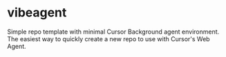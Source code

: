 # vibeagent
Simple repo template with minimal Cursor Background agent environment. The easiest way to quickly create a new repo to use with Cursor's Web Agent.

